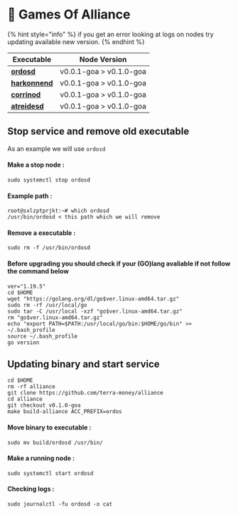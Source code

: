 # 🤝 Games Of Alliance

{% hint style="info" %}
if you get an error looking at logs on nodes try updating available new version.
{% endhint %}

| Executable | Node Version |
| ----| ------------ |
| [**ordosd**](ordos/) |v0.0.1-goa > v0.1.0-goa|
| [**harkonnend**](harkonnen/) |v0.0.1-goa > v0.1.0-goa|
| [**corrinod**](corrino/) |v0.0.1-goa > v0.1.0-goa|
| [**atreidesd**](atreides/) |v0.0.1-goa > v0.1.0-goa|

## Stop service and remove old executable

As an example we will use `ordosd`

#### Make a stop node :
```
sudo systemctl stop ordosd
```

#### Example path :
```
root@sxlzptprjkt:~# which ordosd
/usr/bin/ordosd < this path which we will remove
```

#### Remove a executable :
```
sudo rm -f /usr/bin/ordosd
```

#### Before upgrading you should check if your (GO)lang avaliable if not follow the command below

```
ver="1.19.5"
cd $HOME
wget "https://golang.org/dl/go$ver.linux-amd64.tar.gz"
sudo rm -rf /usr/local/go
sudo tar -C /usr/local -xzf "go$ver.linux-amd64.tar.gz"
rm "go$ver.linux-amd64.tar.gz"
echo "export PATH=$PATH:/usr/local/go/bin:$HOME/go/bin" >> ~/.bash_profile
source ~/.bash_profile
go version
```

## Updating binary and start service

```
cd $HOME
rm -rf alliance
git clone https://github.com/terra-money/alliance
cd alliance
git checkout v0.1.0-goa
make build-alliance ACC_PREFIX=ordos
```

#### Move binary to executable :

```
sudo mv build/ordosd /usr/bin/
```

#### Make a running node :

```
sudo systemctl start ordosd
```

#### Checking logs :
```
sudo journalctl -fu ordosd -o cat
```
